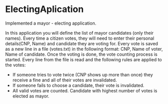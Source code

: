 # ElectingAplication
Implemented a mayor - electing application.

In this application you will define the list of mayor candidates (only their names).
Every time a citizen votes, they will need to enter their personal details(CNP, Name) and candidate they are voting for.
Every vote is saved as a new line in a file (votes.txt) in the following format: CNP, Name of voter, Name of candidate.
Once the voting is done, the vote counting process is started.
Every line from the file is read and the following rules are applied to the votes:
 - If someone tries to vote twice (CNP shows up more than once) they receive a fine and all of their votes are invalidated.
 - If someone fails to choose a candidate, their vote is invalidated.
 - All valid votes are counted. Candidate with highest number of votes is elected as mayor.
